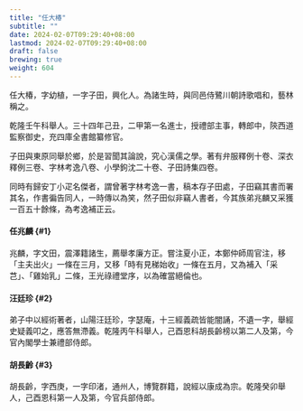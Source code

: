 ```yaml
---
title: "任大椿"
subtitle: ""
date: 2024-02-07T09:29:40+08:00
lastmod: 2024-02-07T09:29:40+08:00
draft: false
brewing: true
weight: 604
---
```



任大椿，字幼植，一字子田，興化人。為諸生時，與同邑侍鷺川朝詩歌唱和，藝林稱之。

乾隆壬午科舉人。三十四年己丑，二甲第一名進士，授禮部主事，轉郎中，陝西道監察御史，充四庫全書館纂修官。

子田與東原同舉於鄉，於是習聞其論說，究心漢儒之學。著有弁服釋例十卷、深衣釋例三卷、字林考逸八卷、小學鉤沈二十卷、子田詩集四卷。

同時有歸安丁小疋名傑者，謂曾著字林考逸一書，稿本存子田處，子田竊其書而署其名，作書徧告同人，一時傳以為笑，然子田似非竊人書者，今其族弟兆麟又采獲一百五十餘條，為考逸補正云。

#### 任兆麟 {#1}

兆麟，字文田，震澤籍諸生，薦舉孝廉方正。嘗注夏小正，本鄭仲師周官注，移「主夫出火」一條在三月，又移「時有見稊始收」一條在五月，又為補入「采芑」、「雞始乳」二條，王光祿禮堂序，以為確當絕倫也。

#### 汪廷珍 {#2}

弟子中以經術著者，山陽汪廷珍，字瑟庵，十三經義疏皆能闇誦，不遺一字，舉經史疑義叩之，應答無滯義。乾隆丙午科舉人，己酉恩科胡長齡榜以第二人及第，今官內閣學士兼禮部侍郎。

#### 胡長齡 {#3}

胡長齡，字西庚，一字印渚，通州人，博覽群籍，說經以康成為宗。乾隆癸卯舉人，己酉恩科第一人及第，今官兵部侍郎。